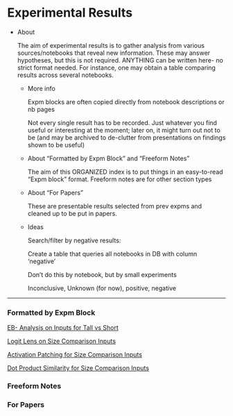 # Experimental Results

- About
    
    The aim of experimental results is to gather analysis from various sources/notebooks that reveal new information. These may answer hypotheses, but this is not required. ANYTHING can be written here- no strict format needed. For instance, one may obtain a table comparing results across several notebooks. 
    
    - More info
        
        Expm blocks are often copied directly from notebook descriptions or nb pages
        
        Not every single result has to be recorded. Just whatever you find useful or interesting at the moment; later on, it might turn out not to be (and may be archived to de-clutter from presentations on findings shown to be useful)
        
    - About “Formatted by Expm Block” and “Freeform Notes”
        
        The aim of this ORGANIZED index is to put things in an easy-to-read “Expm block” format. Freeform notes are for other section types
        
    - About “For Papers”
        
        These are presentable results selected from prev expms and cleaned up to be put in papers.
        
    - Ideas
        
        Search/filter by negative results:
        
        Create a table that queries all notebooks in DB with column ‘negative’
        
        Don’t do this by notebook, but by small experiments
        
        Inconclusive, Unknown (for now), positive, negative
        

---

### Formatted by Expm Block

[EB- Analysis on Inputs for Tall vs Short](Experimental%20Results%208545f5a36448499c934d8659ba08d2c1/EB-%20Analysis%20on%20Inputs%20for%20Tall%20vs%20Short%20370cf22d285243ec9dd1f4ad9e25efe8.md)

[Logit Lens on Size Comparison Inputs](Experimental%20Results%208545f5a36448499c934d8659ba08d2c1/Logit%20Lens%20on%20Size%20Comparison%20Inputs%200fbf3b8d69a94d2ab352426335d4c293.md)

[Activation Patching for Size Comparison Inputs](Experimental%20Results%208545f5a36448499c934d8659ba08d2c1/Activation%20Patching%20for%20Size%20Comparison%20Inputs%20b0803d56541c4d9f88702f362298a263.md)

[Dot Product Similarity for Size Comparison Inputs](Experimental%20Results%208545f5a36448499c934d8659ba08d2c1/Dot%20Product%20Similarity%20for%20Size%20Comparison%20Inputs%2090c444125844470f8a5e5ba0b61c3fa9.md)

### Freeform Notes

### For Papers